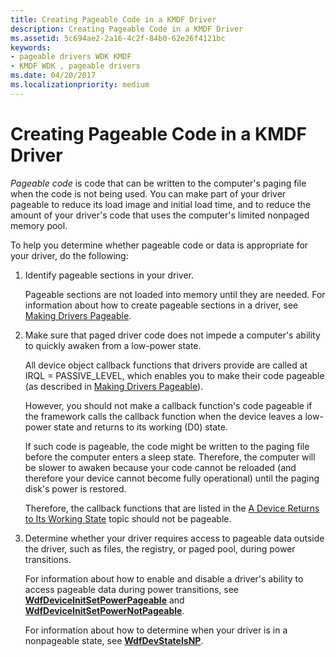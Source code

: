 ```yaml
---
title: Creating Pageable Code in a KMDF Driver
description: Creating Pageable Code in a KMDF Driver
ms.assetid: 5c694ae2-2a16-4c2f-84b0-62e26f4121bc
keywords:
- pageable drivers WDK KMDF
- KMDF WDK , pageable drivers
ms.date: 04/20/2017
ms.localizationpriority: medium
---
```


# Creating Pageable Code in a KMDF Driver


*Pageable code* is code that can be written to the computer's paging file when the code is not being used. You can make part of your driver pageable to reduce its load image and initial load time, and to reduce the amount of your driver's code that uses the computer's limited nonpaged memory pool.

To help you determine whether pageable code or data is appropriate for your driver, do the following:

1.  Identify pageable sections in your driver.

    Pageable sections are not loaded into memory until they are needed. For information about how to create pageable sections in a driver, see [Making Drivers Pageable](https://docs.microsoft.com/windows-hardware/drivers/kernel/making-drivers-pageable).

2.  Make sure that paged driver code does not impede a computer's ability to quickly awaken from a low-power state.

    All device object callback functions that drivers provide are called at IRQL = PASSIVE\_LEVEL, which enables you to make their code pageable (as described in [Making Drivers Pageable](https://docs.microsoft.com/windows-hardware/drivers/kernel/making-drivers-pageable)).

    However, you should not make a callback function's code pageable if the framework calls the callback function when the device leaves a low-power state and returns to its working (D0) state.

    If such code is pageable, the code might be written to the paging file before the computer enters a sleep state. Therefore, the computer will be slower to awaken because your code cannot be reloaded (and therefore your device cannot become fully operational) until the paging disk's power is restored.

    Therefore, the callback functions that are listed in the [A Device Returns to Its Working State](a-device-returns-to-its-working-state.md) topic should not be pageable.

3.  Determine whether your driver requires access to pageable data outside the driver, such as files, the registry, or paged pool, during power transitions.

    For information about how to enable and disable a driver's ability to access pageable data during power transitions, see [**WdfDeviceInitSetPowerPageable**](https://docs.microsoft.com/windows-hardware/drivers/ddi/wdfdevice/nf-wdfdevice-wdfdeviceinitsetpowerpageable) and [**WdfDeviceInitSetPowerNotPageable**](https://docs.microsoft.com/windows-hardware/drivers/ddi/wdfdevice/nf-wdfdevice-wdfdeviceinitsetpowernotpageable).

    For information about how to determine when your driver is in a nonpageable state, see [**WdfDevStateIsNP**](https://docs.microsoft.com/windows-hardware/drivers/ddi/wdfdevice/nf-wdfdevice-wdfdevstateisnp).

 

 





